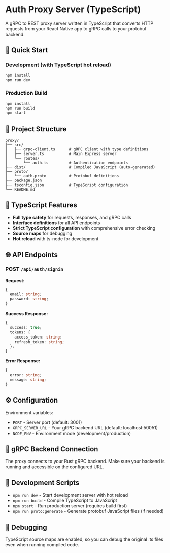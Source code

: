 # Auth Proxy Server (TypeScript)

A gRPC to REST proxy server written in TypeScript that converts HTTP requests from your React Native app to gRPC calls to your protobuf backend.

## 🚀 Quick Start

### Development (with TypeScript hot reload)
```bash
npm install
npm run dev
```

### Production Build
```bash
npm install
npm run build
npm start
```

## 📁 Project Structure

```
proxy/
├── src/
│   ├── grpc-client.ts      # gRPC client with type definitions
│   ├── server.ts           # Main Express server
│   └── routes/
│       └── auth.ts         # Authentication endpoints
├── dist/                   # Compiled JavaScript (auto-generated)
├── proto/
│   └── auth.proto          # Protobuf definitions
├── package.json
├── tsconfig.json           # TypeScript configuration
└── README.md
```

## 🔧 TypeScript Features

- **Full type safety** for requests, responses, and gRPC calls
- **Interface definitions** for all API endpoints
- **Strict TypeScript configuration** with comprehensive error checking
- **Source maps** for debugging
- **Hot reload** with ts-node for development

## 🌐 API Endpoints

### POST `/api/auth/signin`
**Request:**
```typescript
{
  email: string;
  password: string;
}
```

**Success Response:**
```typescript
{
  success: true;
  tokens: {
    access_token: string;
    refresh_token: string;
  };
}
```

**Error Response:**
```typescript
{
  error: string;
  message: string;
}
```

## ⚙️ Configuration

Environment variables:
- `PORT` - Server port (default: 3001)
- `GRPC_SERVER_URL` - Your gRPC backend URL (default: localhost:50051)
- `NODE_ENV` - Environment mode (development/production)

## 🔗 gRPC Backend Connection

The proxy connects to your Rust gRPC backend. Make sure your backend is running and accessible on the configured URL.

## 📝 Development Scripts

- `npm run dev` - Start development server with hot reload
- `npm run build` - Compile TypeScript to JavaScript
- `npm start` - Run production server (requires build first)
- `npm run proto:generate` - Generate protobuf JavaScript files (if needed)

## 🐛 Debugging

TypeScript source maps are enabled, so you can debug the original .ts files even when running compiled code.
